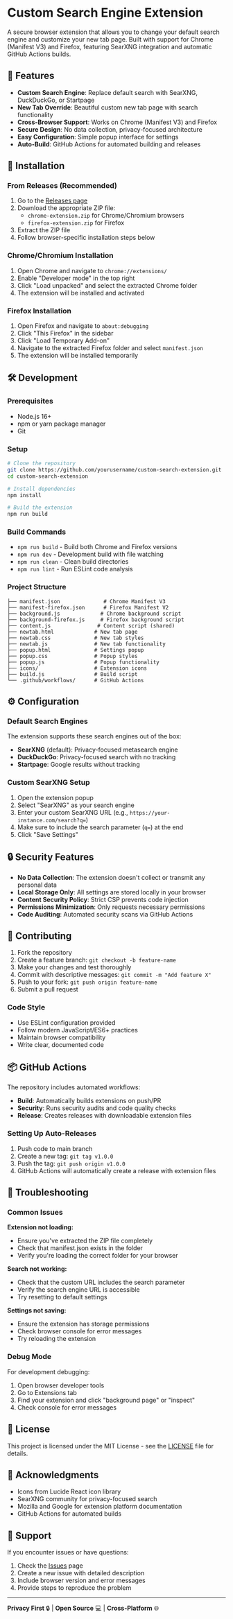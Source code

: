 # Custom Search Engine Extension

A secure browser extension that allows you to change your default search engine and customize your new tab page. Built with support for Chrome (Manifest V3) and Firefox, featuring SearXNG integration and automatic GitHub Actions builds.

## 🚀 Features

- **Custom Search Engine**: Replace default search with SearXNG, DuckDuckGo, or Startpage
- **New Tab Override**: Beautiful custom new tab page with search functionality
- **Cross-Browser Support**: Works on Chrome (Manifest V3) and Firefox
- **Secure Design**: No data collection, privacy-focused architecture
- **Easy Configuration**: Simple popup interface for settings
- **Auto-Build**: GitHub Actions for automated building and releases

## 🔧 Installation

### From Releases (Recommended)

1. Go to the [Releases page](https://github.com/yourusername/custom-search-extension/releases)
2. Download the appropriate ZIP file:
   - `chrome-extension.zip` for Chrome/Chromium browsers
   - `firefox-extension.zip` for Firefox
3. Extract the ZIP file
4. Follow browser-specific installation steps below

### Chrome/Chromium Installation

1. Open Chrome and navigate to `chrome://extensions/`
2. Enable "Developer mode" in the top right
3. Click "Load unpacked" and select the extracted Chrome folder
4. The extension will be installed and activated

### Firefox Installation

1. Open Firefox and navigate to `about:debugging`
2. Click "This Firefox" in the sidebar
3. Click "Load Temporary Add-on"
4. Navigate to the extracted Firefox folder and select `manifest.json`
5. The extension will be installed temporarily

## 🛠️ Development

### Prerequisites

- Node.js 16+ 
- npm or yarn package manager
- Git

### Setup

```bash
# Clone the repository
git clone https://github.com/yourusername/custom-search-extension.git
cd custom-search-extension

# Install dependencies
npm install

# Build the extension
npm run build
```

### Build Commands

- `npm run build` - Build both Chrome and Firefox versions
- `npm run dev` - Development build with file watching
- `npm run clean` - Clean build directories
- `npm run lint` - Run ESLint code analysis

### Project Structure

```
├── manifest.json              # Chrome Manifest V3
├── manifest-firefox.json      # Firefox Manifest V2
├── background.js             # Chrome background script
├── background-firefox.js     # Firefox background script
├── content.js               # Content script (shared)
├── newtab.html             # New tab page
├── newtab.css              # New tab styles
├── newtab.js               # New tab functionality
├── popup.html              # Settings popup
├── popup.css               # Popup styles
├── popup.js                # Popup functionality
├── icons/                  # Extension icons
├── build.js                # Build script
└── .github/workflows/      # GitHub Actions
```

## ⚙️ Configuration

### Default Search Engines

The extension supports these search engines out of the box:

- **SearXNG** (default): Privacy-focused metasearch engine
- **DuckDuckGo**: Privacy-focused search with no tracking
- **Startpage**: Google results without tracking

### Custom SearXNG Setup

1. Open the extension popup
2. Select "SearXNG" as your search engine
3. Enter your custom SearXNG URL (e.g., `https://your-instance.com/search?q=`)
4. Make sure to include the search parameter (`q=`) at the end
5. Click "Save Settings"

## 🔒 Security Features

- **No Data Collection**: The extension doesn't collect or transmit any personal data
- **Local Storage Only**: All settings are stored locally in your browser
- **Content Security Policy**: Strict CSP prevents code injection
- **Permissions Minimization**: Only requests necessary permissions
- **Code Auditing**: Automated security scans via GitHub Actions

## 🤝 Contributing

1. Fork the repository
2. Create a feature branch: `git checkout -b feature-name`
3. Make your changes and test thoroughly
4. Commit with descriptive messages: `git commit -m "Add feature X"`
5. Push to your fork: `git push origin feature-name`
6. Submit a pull request

### Code Style

- Use ESLint configuration provided
- Follow modern JavaScript/ES6+ practices
- Maintain browser compatibility
- Write clear, documented code

## 📦 GitHub Actions

The repository includes automated workflows:

- **Build**: Automatically builds extensions on push/PR
- **Security**: Runs security audits and code quality checks
- **Release**: Creates releases with downloadable extension files

### Setting Up Auto-Releases

1. Push code to main branch
2. Create a new tag: `git tag v1.0.0`
3. Push the tag: `git push origin v1.0.0`
4. GitHub Actions will automatically create a release with extension files

## 🐛 Troubleshooting

### Common Issues

**Extension not loading:**
- Ensure you've extracted the ZIP file completely
- Check that manifest.json exists in the folder
- Verify you're loading the correct folder for your browser

**Search not working:**
- Check that the custom URL includes the search parameter
- Verify the search engine URL is accessible
- Try resetting to default settings

**Settings not saving:**
- Ensure the extension has storage permissions
- Check browser console for error messages
- Try reloading the extension

### Debug Mode

For development debugging:

1. Open browser developer tools
2. Go to Extensions tab
3. Find your extension and click "background page" or "inspect"
4. Check console for error messages

## 📄 License

This project is licensed under the MIT License - see the [LICENSE](LICENSE) file for details.

## 🌟 Acknowledgments

- Icons from Lucide React icon library
- SearXNG community for privacy-focused search
- Mozilla and Google for extension platform documentation
- GitHub Actions for automated builds

## 📧 Support

If you encounter issues or have questions:

1. Check the [Issues](https://github.com/yourusername/custom-search-extension/issues) page
2. Create a new issue with detailed description
3. Include browser version and error messages
4. Provide steps to reproduce the problem

---

**Privacy First** 🔒 | **Open Source** 💻 | **Cross-Platform** 🌐
